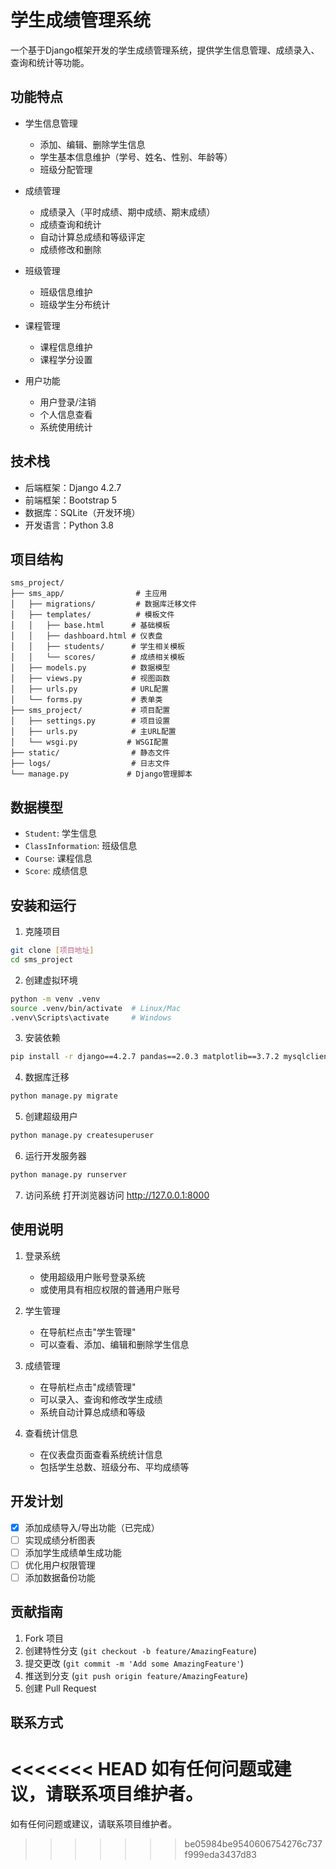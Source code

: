 # 学生成绩管理系统

一个基于Django框架开发的学生成绩管理系统，提供学生信息管理、成绩录入、查询和统计等功能。

## 功能特点

- 学生信息管理
  - 添加、编辑、删除学生信息
  - 学生基本信息维护（学号、姓名、性别、年龄等）
  - 班级分配管理

- 成绩管理
  - 成绩录入（平时成绩、期中成绩、期末成绩）
  - 成绩查询和统计
  - 自动计算总成绩和等级评定
  - 成绩修改和删除

- 班级管理
  - 班级信息维护
  - 班级学生分布统计

- 课程管理
  - 课程信息维护
  - 课程学分设置

- 用户功能
  - 用户登录/注销
  - 个人信息查看
  - 系统使用统计

## 技术栈

- 后端框架：Django 4.2.7
- 前端框架：Bootstrap 5
- 数据库：SQLite（开发环境）
- 开发语言：Python 3.8

## 项目结构

```
sms_project/
├── sms_app/                # 主应用
│   ├── migrations/         # 数据库迁移文件
│   ├── templates/          # 模板文件
│   │   ├── base.html      # 基础模板
│   │   ├── dashboard.html # 仪表盘
│   │   ├── students/      # 学生相关模板
│   │   └── scores/        # 成绩相关模板
│   ├── models.py          # 数据模型
│   ├── views.py           # 视图函数
│   ├── urls.py            # URL配置
│   └── forms.py           # 表单类
├── sms_project/           # 项目配置
│   ├── settings.py        # 项目设置
│   ├── urls.py            # 主URL配置
│   └── wsgi.py           # WSGI配置
├── static/                # 静态文件
├── logs/                  # 日志文件
└── manage.py             # Django管理脚本
```

## 数据模型

- `Student`: 学生信息
- `ClassInformation`: 班级信息
- `Course`: 课程信息
- `Score`: 成绩信息

## 安装和运行

1. 克隆项目
```bash
git clone [项目地址]
cd sms_project
```

2. 创建虚拟环境
```bash
python -m venv .venv
source .venv/bin/activate  # Linux/Mac
.venv\Scripts\activate     # Windows
```

3. 安装依赖
```bash
pip install -r django==4.2.7 pandas==2.0.3 matplotlib==3.7.2 mysqlclient==2.2.0 openpyxl==3.1.2
```

4. 数据库迁移
```bash
python manage.py migrate
```

5. 创建超级用户
```bash
python manage.py createsuperuser
```

6. 运行开发服务器
```bash
python manage.py runserver
```

7. 访问系统
打开浏览器访问 http://127.0.0.1:8000

## 使用说明

1. 登录系统
   - 使用超级用户账号登录系统
   - 或使用具有相应权限的普通用户账号

2. 学生管理
   - 在导航栏点击"学生管理"
   - 可以查看、添加、编辑和删除学生信息

3. 成绩管理
   - 在导航栏点击"成绩管理"
   - 可以录入、查询和修改学生成绩
   - 系统自动计算总成绩和等级

4. 查看统计信息
   - 在仪表盘页面查看系统统计信息
   - 包括学生总数、班级分布、平均成绩等

## 开发计划

- [x] 添加成绩导入/导出功能（已完成）
- [ ] 实现成绩分析图表
- [ ] 添加学生成绩单生成功能
- [ ] 优化用户权限管理
- [ ] 添加数据备份功能

## 贡献指南

1. Fork 项目
2. 创建特性分支 (`git checkout -b feature/AmazingFeature`)
3. 提交更改 (`git commit -m 'Add some AmazingFeature'`)
4. 推送到分支 (`git push origin feature/AmazingFeature`)
5. 创建 Pull Request

## 联系方式

<<<<<<< HEAD
如有任何问题或建议，请联系项目维护者。
=======
如有任何问题或建议，请联系项目维护者。
>>>>>>> be05984be9540606754276c737f999eda3437d83
